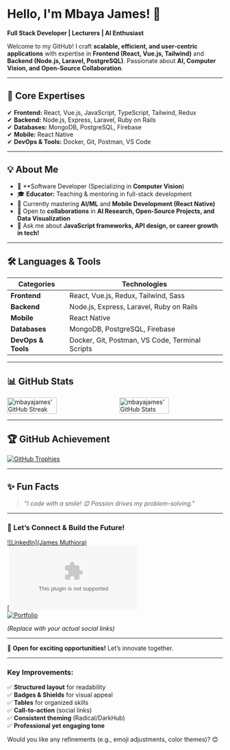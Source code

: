 
# **Hello, I'm Mbaya James!** 👋  
**Full Stack Developer | Lecturers | AI Enthusiast**  


Welcome to my GitHub! I craft **scalable, efficient, and user-centric applications** with expertise in **Frontend (React, Vue.js, Tailwind)** and **Backend (Node.js, Laravel, PostgreSQL)**. Passionate about **AI, Computer Vision, and Open-Source Collaboration**.  

---  

## **🚀 Core Expertises**  
✔ **Frontend:** React, Vue.js, JavaScript, TypeScript, Tailwind, Redux  
✔ **Backend:** Node.js, Express, Laravel, Ruby on Rails  
✔ **Databases:** MongoDB, PostgreSQL, Firebase  
✔ **Mobile:** React Native  
✔ **DevOps & Tools:** Docker, Git, Postman, VS Code  

---  

## **💡 About Me**  
- 🔭 **Software Developer (Specializing in **Computer Vision**)  
- 🎓 **Educator:** Teaching & mentoring in full-stack development  
- 🌱 Currently mastering **AI/ML** and **Mobile Development (React Native)**  
- 🤝 Open to **collaborations** in **AI Research, Open-Source Projects, and Data Visualization**  
- 💬 Ask me about **JavaScript frameworks, API design, or career growth in tech!**  

---  

## **🛠 Languages & Tools**  

| **Categories**       | **Technologies**                                                                 |
|--------------------|---------------------------------------------------------------------------------|
| **Frontend**       | React, Vue.js, Redux, Tailwind, Sass                                            |
| **Backend**        | Node.js, Express, Laravel, Ruby on Rails                                        |
| **Mobile**         | React Native                                                                    |
| **Databases**      | MongoDB, PostgreSQL, Firebase                                                   |
| **DevOps & Tools** | Docker, Git, Postman, VS Code, Terminal Scripts                                 |

---  

## **📊 GitHub Stats**  

<div style="display: flex; justify-content: space-between;">
  <img alt="mbayajames' GitHub Streak" src="https://github-readme-streak-stats.herokuapp.com/?user=mbayajames&theme=white&hide_border=true" width='48%' />
  <img alt="mbayajames' GitHub Stats" src="https://github-readme-stats-mauve-ten.vercel.app/api?username=mbayajames&show_icons=true&hide_border=true&count_private=true&include_all_commits=true" width='48%' />
</div>

---  

## **🏆 GitHub Achievement**  

[![GitHub Trophies](https://github-profile-trophy.vercel.app/?username=mbayajames&theme=darkhub&margin-w=15&no-bg=true)](https://github.com/mbayajames)  

---  

## **✨ Fun Facts**  
> *"I code with a smile! 😊 Passion drives my problem-solving."*



---  

### **🔗 Let’s Connect & Build the Future!**  
[![LinkedIn](James Muthiora)](https://www.linkedin.com/in/james-muthiora-89915a271/)  
[![Email](muthiorajames39@gmail.com)  
[![Portfolio]()]()  

*(Replace with your actual social links)*  

---  

🚀 **Open for exciting opportunities!** Let’s innovate together.  

---  

### **Key Improvements:**  
✅ **Structured layout** for readability  
✅ **Badges & Shields** for visual appeal  
✅ **Tables** for organized skills  
✅ **Call-to-action** (social links)  
✅ **Consistent theming** (Radical/DarkHub)  
✅ **Professional yet engaging tone**  

Would you like any refinements (e.g., emoji adjustments, color themes)? 😊
